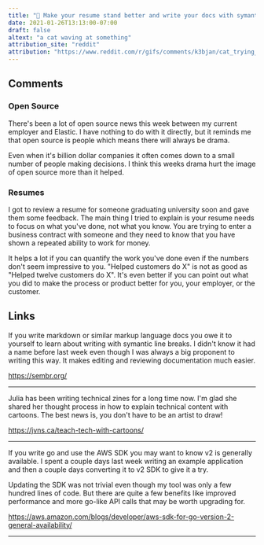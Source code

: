 ```yaml
---
title: "📃 Make your resume stand better and write your docs with symantic line breaks"
date: 2021-01-26T13:13:00-07:00
draft: false
altext: "a cat waving at something"
attribution_site: "reddit"
attribution: "https://www.reddit.com/r/gifs/comments/k3bjan/cat_trying_to_learn_a_new_tik_tok_dance/"
---
```


## Comments

### Open Source

There's been a lot of open source news this week between my current employer and Elastic.
I have nothing to do with it directly, but it reminds me that open source is people which means there will always be drama.

Even when it's billion dollar companies it often comes down to a small number of people making decisions.
I think this weeks drama hurt the image of open source more than it helped.

### Resumes

I got to review a resume for someone graduating university soon and gave them some feedback.
The main thing I tried to explain is your resume needs to focus on what you've done, not what you know.
You are trying to enter a business contract with someone and they need to know that you have shown a repeated ability to work for money.

It helps a lot if you can quantify the work you've done even if the numbers don't seem impressive to you.
"Helped customers do X" is not as good as "Helped twelve customers do X".
It's even better if you can point out what you did to make the process or product better for you, your employer, or the customer. 

## Links

If you write markdown or similar markup language docs you owe it to yourself to learn about writing with symantic line breaks.
I didn't know it had a name before last week even though I was always a big proponent to writing this way.
It makes editing and reviewing documentation much easier.

https://sembr.org/

---

Julia has been writing technical zines for a long time now.
I'm glad she shared her thought process in how to explain technical content with cartoons.
The best news is, you don't have to be an artist to draw!

https://jvns.ca/teach-tech-with-cartoons/

---

If you write go and use the AWS SDK you may want to know v2 is generally available.
I spent a couple days last week writing an example application and then a couple days converting it to v2 SDK to give it a try.

Updating the SDK was not trivial even though my tool was only a few hundred lines of code.
But there are quite a few benefits like improved performance and more go-like API calls that may be worth upgrading for.

https://aws.amazon.com/blogs/developer/aws-sdk-for-go-version-2-general-availability/

---